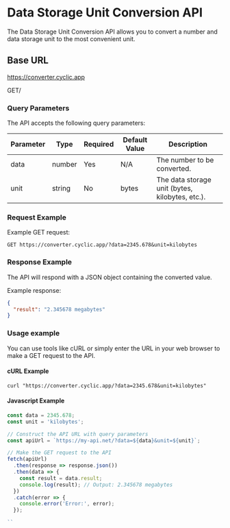 # Data Storage Unit Conversion API

The Data Storage Unit Conversion API allows you to convert a number and data storage unit to the most convenient unit.

## Base URL

https://converter.cyclic.app

GET/


### Query Parameters

The API accepts the following query parameters:

| Parameter | Type   | Required | Default Value | Description                                |
|-----------|--------|----------|---------------|--------------------------------------------|
| data      | number | Yes      | N/A           | The number to be converted.                 |
| unit      | string | No       | bytes         | The data storage unit (bytes, kilobytes, etc.). |

### Request Example

Example GET request:

```
GET https://converter.cyclic.app/?data=2345.678&unit=kilobytes
```


### Response Example

The API will respond with a JSON object containing the converted value.

Example response:

```json
{
  "result": "2.345678 megabytes"
}
```

### Usage example
You can use tools like cURL or simply enter the URL in your web browser to make a GET request to the API.

#### cURL Example
```shell
curl "https://converter.cyclic.app/?data=2345.678&unit=kilobytes"
```

#### Javascript Example
```js
const data = 2345.678;
const unit = 'kilobytes';

// Construct the API URL with query parameters
const apiUrl = `https://my-api.net/?data=${data}&unit=${unit}`;

// Make the GET request to the API
fetch(apiUrl)
  .then(response => response.json())
  .then(data => {
    const result = data.result;
    console.log(result); // Output: 2.345678 megabytes
  })
  .catch(error => {
    console.error('Error:', error);
  });

``
